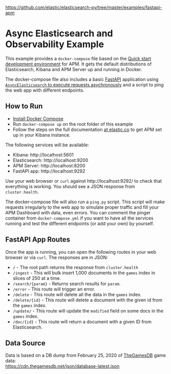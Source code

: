 https://github.com/elastic/elasticsearch-py/tree/master/examples/fastapi-apm

# Async Elasticsearch and Observability Example

This example provides a `docker-compose` file based on
the [Quick start development environment](https://www.elastic.co/guide/en/apm/get-started/current/quick-start-overview.html)
for APM. It gets the default distributions of Elasticsearch,
Kibana and APM Server up and running in Docker.

The docker-compose file also includes a basic [FastAPI](https://fastapi.tiangolo.com/) application using
[`AsyncElasticsearch` to execute requests asychronously](https://elasticsearch-py.readthedocs.io/en/master/async.html)
and a script to ping the web app with different endpoints.

## How to Run

- [Install Docker Compose](https://docs.docker.com/compose/install/)
- Run `docker-compose up` on the root folder of this example
- Follow the steps on the full documentation [at elastic.co](https://www.elastic.co/guide/en/apm/get-started/current/quick-start-overview.html)
  to get APM set up in your Kibana instance.

The following services will be available:

- Kibana:              http://localhost:5601
- Elasticsearch:       http://localhost:9200
- APM Server:          http://localhost:8200
- FastAPI app:         http://localhost:9292

Use your web browser or `curl` against http://localhost:9292/ to check that
everything is working. You should see a JSON response from `cluster.health`.

The docker-compose file will also run a `ping.py` script.
This script will make requests irregularly to the web app to simulate
proper traffic and fill your APM Dashboard with data, even errors.
You can comment the pinger container from `docker-compose.yml` if you want
to have all the services running and test the different endpoints (or add your own)
by yourself.

## FastAPI App Routes

Once the app is running, you can open the following routes in your web browser or via `curl`. The responses are in JSON:

* `/` - The root path returns the response from `cluster.health`
* `/ingest` - This will bulk insert 1,000 documents in the `games` index in slices of 250 at a time.
* `/search/{param}` - Returns search results for `param`.
* `/error` - This route will trigger an error.
* `/delete` - This route will delete all the data in the `games` index.
* `/delete/{id}` - This route will delete a document with the given id from the `games` index.
* `/update/` - This route will update the `modified` field on some docs in the `games` index.
* `/doc/{id}` - This route will return a document with a given ID from Elasticsearch.

## Data Source

Data is based on a DB dump from February 25, 2020 of [TheGamesDB](https://thegamesdb.net/) game data:  
https://cdn.thegamesdb.net/json/database-latest.json
